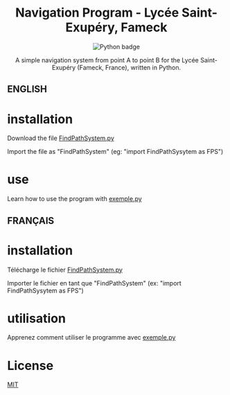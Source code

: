 <h1 align="center">Navigation Program - Lycée Saint-Exupéry, Fameck</h1>

<p align="center"> 
  <img src="https://img.shields.io/badge/python-3670A0?style=for-the-badge&logo=python&logoColor=ffdd54" alt="Python badge" /> 
</p> 

<p align="center"> 
  A simple navigation system from point A to point B for the Lycée Saint-Exupéry (Fameck, France), written in Python. 
</p>

## ENGLISH

# installation
Download the file [FindPathSystem.py](https://github.com/KyleCie/navigation-program-Lycee-SaintExupery-Fameck/blob/main/english/FindPathSystem.py)

Import the file as "FindPathSystem" (eg: "import FindPathSysytem as FPS")

# use
Learn how to use the program with [exemple.py](https://github.com/KyleCie/navigation-program-Lycee-SaintExupery-Fameck/blob/main/english/exemple.py)

## FRANÇAIS

# installation
Télécharge le fichier [FindPathSystem.py](https://github.com/KyleCie/navigation-program-Lycee-SaintExupery-Fameck/blob/main/french/FindPathSystem.py)

Importer le fichier en tant que "FindPathSystem" (ex: "import FindPathSysytem as FPS")

# utilisation
Apprenez comment utiliser le programme avec [exemple.py](https://github.com/KyleCie/navigation-program-Lycee-SaintExupery-Fameck/blob/main/french/exemple.py)

# License
[MIT](https://choosealicense.com/licenses/mit/)
